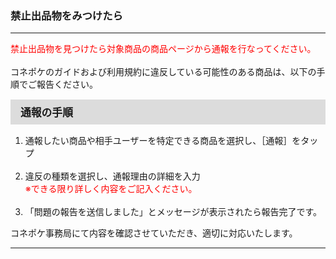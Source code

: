 <h3>禁止出品物をみつけたら</h3>
<hr>
<font color="#ff0000">禁止出品物を見つけたら対象商品の商品ページから通報を行なってください。
</font><br>
<br>
コネポケのガイドおよび利用規約に違反している可能性のある商品は、以下の手順でご報告ください。

<div style="padding: 7px 15px; margin-top: 15px; margin-bottom: 15px; border: 1px solid #dcdcdc; background-color: #dcdcdc; font-size: 120%">
<strong>通報の手順</strong>
</div>

<ol>
<li>通報したい商品や相手ユーザーを特定できる商品を選択し、［通報］をタップ</li>
<br>
<li>違反の種類を選択し、通報理由の詳細を入力<br>
<font color="#ff0000">※できる限り詳しく内容をご記入ください。</font></li>
<br>
<li>「問題の報告を送信しました」とメッセージが表示されたら報告完了です。</li>
</ol>

コネポケ事務局にて内容を確認させていただき、適切に対応いたします。

<hr>